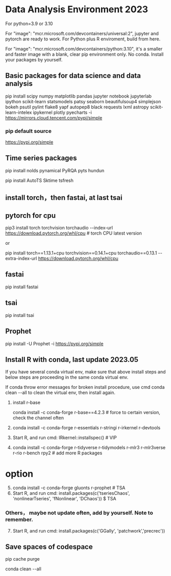 # Data Analysis Environment 2023

For python=3.9 or 3.10

For "image": "mcr.microsoft.com/devcontainers/universal:2", jupyter and pytorch are ready to work. For Python plus R enviroment, build from here.

For "image": "mcr.microsoft.com/devcontainers/python:3.10", it's a smaller and faster image with a blank, clear pip environment only. No conda. Install your packages by yourself.

## Basic packages for data science and data analysis

pip install scipy numpy matplotlib pandas jupyter notebook  jupyterlab ipython scikit-learn statsmodels patsy seaborn beautifulsoup4 simplejson bokeh psutil  pylint flake8 yapf autopep8 black requests lxml astropy scikit-learn-intelex ipykernel plotly pyecharts -i https://mirrors.cloud.tencent.com/pypi/simple

### pip default source

 https://pypi.org/simple

## Time series packages

 pip install nolds pynamical PyRQA pyts hundun
 
 pip install  AutoTS Sktime tsfresh

## install torch，then fastai,  at last tsai

## pytorch for cpu

pip3 install torch torchvision torchaudio --index-url https://download.pytorch.org/whl/cpu  # torch CPU latest version

or

pip install torch==1.13.1+cpu torchvision==0.14.1+cpu torchaudio==0.13.1 --extra-index-url https://download.pytorch.org/whl/cpu

## fastai 

pip install fastai

## tsai

pip install tsai

## Prophet

pip install -U Prophet -i https://pypi.org/simple

## Install R with conda, last update 2023.05
   If you have several conda virtual env, make sure that above install steps and below steps are proceeding in the same conda virtual env.
   
   If conda throw error messages for broken install procedure, use cmd conda clean --all  to clean the virtual env, then install again.

1. install r-base
  
   conda install -c conda-forge r-base==4.2.3 # force to certain version, check the channel often
 
2. conda install -c conda-forge r-essentials r-stringi r-irkernel r-devtools 
3. Start R, and run cmd:  IRkernel::installspec()   #  VIP
4. conda install -c conda-forge r-tidyverse r-tidymodels r-mlr3 r-mlr3verse r-rio r-bench rpy2 # add more R packages

# option

5. conda install -c conda-forge gluonts r-prophet # TSA
6. Start R, and run cmd:  install.packages(c('tseriesChaos', 'nonlinearTseries', 'fNonlinear', 'DChaos'))  $ TSA
### Others， maybe not update often, add by yourself. Note to remember.
7. Start R, and run cmd:  install.packages(c('GGally', 'patchwork','precrec')) 
   
## Save spaces of codespace

pip cache purge      

conda clean --all
